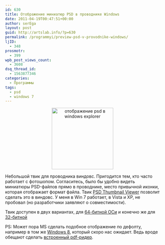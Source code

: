 ```yaml
---
id: 630
title: Отображение миниатюр PSD в проводнике Windows
date: 2011-04-19T00:47:51+00:00
author: serEga
layout: post
guid: http://artslab.info/?p=630
permalink: /programmyi/preview-psd-v-provodnike-windows/
ljID:
  - 348
prosmotr:
  - 399
wpb_post_views_count:
  - 3608
dsq_thread_id:
  - 1563877346
categories:
  - Программы
tags:
  - psd
  - windows 7
---
```

<center>
  <a href="http://artslab.info/wp-content/uploads/psd-tga-viewer-thumbnail.jpg"><img src="http://artslab.info/wp-content/uploads/psd-tga-viewer-thumbnail.jpg" alt="отображение psd в windows explorer" title="psd-tga-viewer-thumbnail" width="200" height="200" class="alignnone size-full wp-image-2300" srcset="http://img.artslab.info/psd-tga-viewer-thumbnail.jpg 200w, http://img.artslab.info/psd-tga-viewer-thumbnail-150x150.jpg 150w" sizes="(max-width: 200px) 100vw, 200px" /></a>
</center>

Небольшой твик для проводника виндовс. Пригодится тем, кто часто работает с фотошопом. Согласитесь, было бы удобно видеть миниатюры PSD-файлов прямо в проводнике, место привычной иконки, которая отображает формат файла. Твик [PSD Thumbnail Viewer](http://tbxstudio.com/psd-thumbnail-viewer-on-windows-explorer-for-windows-7-vista-64/) позволит сделать это в виндовс. У меня в Win 7 работает, в Vista и XP, не пробовал (но разработчики заявляют о совместимости).
  
Твик доступен в двух вариантах, для [64-битной ОСи](http://tbxstudio.com/wp-content/uploads/2010/03/mysticthumbs198_x64.msi) и конечно же для [32-битной](http://tbxstudio.com/wp-content/uploads/2010/03/mysticthumbs198_x86.msi)

PS: Может пора MS сделать подобное отображение по дефолту, например в том же [Windows 8](http://artslab.info/tag/windows-8/), который скоро нас ожидает. Ведь вроде обещают сделать [встроенный pdf-ридер](http://www.windows8update.com/2011/04/04/windows-8-will-have-native-pdf-reader-modern-reader/).